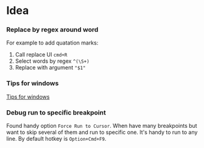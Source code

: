 # Idea

### Replace by regex around word
For example to add quatation marks:  
1. Call replace UI `cmd+R`  
2. Select words by regex `^(\S+)`  
3. Replace with argument `"$1"`  

### Tips for windows

[Tips for windows](windows_cmd_powershell_gitbash.md)

### Debug run to specific breakpoint
Found handy option `Force Run to Cursor`. When have many breakpoints but want to skip several of them and run to specific one. It's handy to run to any line. By default hotkey is `Option+Cmd+F9`.
